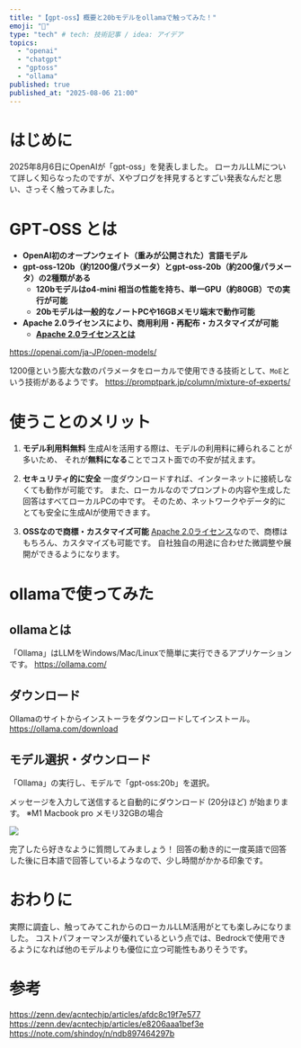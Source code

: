 ```yaml
---
title: "【gpt-oss】概要と20bモデルをollamaで触ってみた！"
emoji: "📑"
type: "tech" # tech: 技術記事 / idea: アイデア
topics:
  - "openai"
  - "chatgpt"
  - "gptoss"
  - "ollama"
published: true
published_at: "2025-08-06 21:00"
---
```


# はじめに
2025年8月6日にOpenAIが「gpt-oss」を発表しました。
ローカルLLMについて詳しく知らなったのですが、Xやブログを拝見するとすごい発表なんだと思い、さっそく触ってみました。

# GPT‑OSS とは
- **OpenAI初のオープンウェイト（重みが公開された）言語モデル**
- **gpt‑oss‑120b（約1200億パラメータ）とgpt‑oss‑20b（約200億パラメータ）の2種類がある**
    - **120bモデルはo4‑mini 相当の性能を持ち、単一GPU（約80GB）での実行が可能**
    - **20bモデルは一般的なノートPCや16GBメモリ端末で動作可能**
- **Apache 2.0ライセンスにより、商用利用・再配布・カスタマイズが可能**
    - **[Apache 2.0ライセンスとは](https://reikawatanabe.com/bdn/whats-apache-license-v2/)**

https://openai.com/ja-JP/open-models/

1200億という膨大な数のパラメータをローカルで使用できる技術として、`MoE`という技術があるようです。
https://promptpark.jp/column/mixture-of-experts/

# 使うことのメリット
1. **モデル利用料無料**
生成AIを活用する際は、モデルの利用料に縛られることが多いため、
それが**無料になる**ことでコスト面での不安が拭えます。

2. **セキュリティ的に安全**
一度ダウンロードすれば、インターネットに接続しなくても動作が可能です。
また、ローカルなのでプロンプトの内容や生成した回答はすべてローカルPCの中です。
そのため、ネットワークやデータ的にとても安全に生成AIが使用できます。

3. **OSSなので商標・カスタマイズ可能**
[Apache 2.0ライセンス](https://reikawatanabe.com/bdn/whats-apache-license-v2/)なので、商標はもちろん、カスタマイズも可能です。
自社独自の用途に合わせた微調整や展開ができるようになります。

# ollamaで使ってみた
## ollamaとは
「Ollama」はLLMをWindows/Mac/Linuxで簡単に実行できるアプリケーションです。
https://ollama.com/

## ダウンロード
Ollamaのサイトからインストーラをダウンロードしてインストール。
https://ollama.com/download

## モデル選択・ダウンロード
「Ollama」の実行し、モデルで「gpt-oss:20b」を選択。

メッセージを入力して送信すると自動的にダウンロード (20分ほど) が始まります。
※M1 Macbook pro メモリ32GBの場合

![](https://storage.googleapis.com/zenn-user-upload/6f70f3a93b4c-20250806.png)


完了したら好きなように質問してみましょう！
回答の動き的に一度英語で回答した後に日本語で回答しているようなので、少し時間がかかる印象です。

# おわりに
実際に調査し、触ってみてこれからのローカルLLM活用がとても楽しみになりました。
コストパフォーマンスが優れているという点では、Bedrockで使用できるようになれば他のモデルよりも優位に立つ可能性もありそうです。

# 参考
https://zenn.dev/acntechjp/articles/afdc8c19f7e577
https://zenn.dev/acntechjp/articles/e8206aaa1bef3e
https://note.com/shindoy/n/ndb897464297b